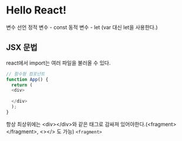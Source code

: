 <h1>Hello React!</h1>
변수 선언
정적 변수 - const
동적 변수 - let (var 대신 let을 사용한다.)

<h2>JSX 문법</h2>
react에서 import는 여러 파일을 불러올 수 있다.


```javascript
// 함수형 컴포넌트
function App() {
  return (
  <div>
  
  </div>
  );
}
```
항상 최상위에는 &#60;div&#62;&#60;/div&#62;와 같은 태그로 감싸져 있어야한다.(&#60;fragment&#62;&#60;/fragment&#62;, <></> 도 가능)
`<fragment>`

